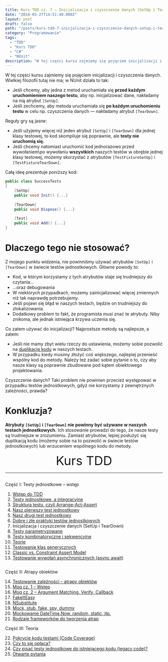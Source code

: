 ```yaml
---
title: Kurs TDD cz. 7 — Inicjalizacja i czyszczenie danych (SetUp i TearDown)
date: "2014-03-27T14:51:40.000Z"
layout: post
draft: false
path: "/posts/kurs-tdd-7-inicjalizacja-i-czyszczenie-danych-setup-i-teardown/"
category: "Programowanie"
tags:
  - "TDD"
  - "Kurs TDD"
  - "C#"
  - "NUnit"
description: "W tej części kursu zajmiemy się pojęciem inicjalizacji i czyszczenia danych."
---
```


W tej części kursu zajmiemy się pojęciem inicjalizacji i czyszczenia danych. Wielkiej filozofii tutaj nie ma; w NUnit działa to tak:

*   Jeśli chcemy, aby jedna z metod uruchamiała się **przed każdym uruchomieniem naszego testu**, aby np. inicjalizować dane, nakładamy na nią atrybut `[SetUp]`.
*   Jeśli zechcemy, aby metoda uruchamiała się **po każdym uruchomieniu testu** w celu np. czyszczenia danych — nakładamy atrybut `[TearDown]`.

Reguły gry są jasne:

*   Jeśli użyjemy więcej niż jeden atrybut `[SetUp]` i `[TearDown]` dla jednej klasy testowej, to kod skompiluje się poprawnie, ale **testy nie uruchomią się.**
*   Jeśli chcemy natomiast uruchomić kod jednorazowo przed wywołaniem\\po wywołaniu **wszystkich** naszych testów w obrębie jednej klasy testowej, możemy skorzystać z atrybutów `[TestFixtureSetUp]` i `[TestFixtureTearDown]`.

Całą ideę prezentuje poniższy kod: 
```csharp
public class SuccessTests
{
    [SetUp]
    public void Init() {...}
 
    [TearDown]
    public void Dispose() {...}
 
    [Test]
    public void Add() {...}
}
```

# Dlaczego tego nie stosować?

Z mojego punktu widzenia, nie powinniśmy używać atrybutów `[SetUp]` i `[TearDown]` w świecie testów jednostkowych. Główne powody to:

*   Kod, w którym korzystamy z tych atrybutów staje się trudniejszy do czytania...
*   ...oraz debugowania
*   W niektórych przypadkach, możemy zainicjalizować więcej zmiennych niż tak naprawdę potrzebujemy.
*   Jeśli pojawi się błąd w naszych testach, będzie on trudniejszy do zlokalizowania.
*   Dodatkowy problem to fakt, że programista musi znać te atrybuty. Niby znikoma, ale jednak istniejąca krzywa uczenia się.

Co zatem używać do inicjalizacji? Najprostsze metody są najlepsze, a zatem:

*   Jeśli nie mamy zbyt wielu rzeczy do ustawienia, możemy sobie pozwolić na [duplikację kodu](/posts/kurs-tdd-6-dobre-i-zle-praktyki-testow-jednostkowych) w naszych testach.
*   W przypadku kiedy musimy złożyć coś większego, najlepiej przenieść wspólny kod do metody. Należy też zadać sobie pytanie o to, czy aby nasze klasy są poprawnie zbudowane pod kątem obiektowego projektowania.

Czyszczenie danych? Taki problem nie powinien przecież występować w przypadku testów jednostkowych, gdyż nie korzystamy z zewnętrznych zależności, prawda?

# Konkluzja?

**Atrybuty `[SetUp]` i `[TearDown]` nie powinny być używane w naszych testach jednostkowych.** Ich stosowanie prowadzi do tego, że nasze testy są trudniejsze w zrozumieniu. Zamiast atrybutów, lepiej posłużyć się duplikacją kodu (możemy sobie na to pozwolić w świecie testów jednostkowych) lub wrzuceniem wspólnego kodu do metody.

<!-- tdd-course-infobox-start -->
<div class="boxBorder">

<div style="text-align: center; font-size: 40px">Kurs TDD</div>

----

<div class="row">
<div class="column">

Część I: Testy jednostkowe – wstęp

1. [Wstęp do TDD](/posts/kurs-tdd-1-wstep/)
2. [Testy jednostkowe, a integracyjne](/posts/kurs-tdd-2-testy-jednostkowe-a-testy-integracyjne/)
3. [Struktura testu, czyli Arrange-Act-Assert](/posts/kurs-tdd-3-struktura-test-czyli-arrange-act-assert)
4. [Nasz pierwszy test jednostkowy](/posts/kurs-tdd-4-nasz-pierwszy-test-jednostkowy)
5. [Nasz drugi test jednostkowy](/posts/kurs-tdd-5-nasz-drugi-test-jednostkowy)
6. [Dobre i złe praktyki testów jednostkowych](/posts/kurs-tdd-6-dobre-i-zle-praktyki-testow-jednostkowych)
7. Inicjalizacja i czyszczenie danych (SetUp i TearDown)
8. [Testy parametryzowane](/posts/kurs-tdd-8-testy-parametryzowane)
9. [Testy kombinatoryczne i sekwencyjne](/posts/kurs-tdd-9-testy-kombinatoryczne-i-sekwencyjne)
10. [Teorie](/posts/kurs-tdd-10-teorie)
11. [Testowanie klas generycznych](/posts/kurs-tdd-11-testowanie-klas-generycznych)
12. [Classic vs. Constraint Assert Model](/posts/kurs-tdd-12-classic-vs-constraint-assert-model)
13. [Testowanie wywołań asynchronicznych (async await)](/posts/kurs-tdd-13-testowanie-wywolan-asynchronicznych-async-await)

</div>

<div class="column">

Część II: Atrapy obiektów

14. [Testowanie zależności – atrapy obiektów](/posts/kurs-tdd-14-testowanie-zaleznosci-atrapy-obiektow)
2. [Moq cz. 1 – Wstęp](/posts/kurs-tdd-15-wstep-do-moq)
3. [Moq cz. 2 – Argument Matching, Verify, Callback](/posts/kurs-tdd-16-zaawansowane-techniki-moq-argument-matching-verify-callback)
4. [FakeItEasy](/posts/kurs-tdd-17-fakeiteasy)
5. [NSubstitute](/posts/kurs-tdd-18-nsubstitute)
6. [Mock, stub, fake, spy, dummy](/posts/kurs-tdd-19-mock-stub-fake-spy-dummy)
7. [Mockowanie DateTime.Now, random, static, itp.](/posts/kurs-tdd-20-mockowanie-datetime-now-random-static-itp)
8. [Rodzaje frameworków do tworzenia atrap](/posts/kurs-tdd-21-rodzaje-frameworkow-do-tworzenia-atrap/)

Część III: Teoria

22. [Pokrycie kodu testami (Code Coverage)](/posts/kurs-tdd-22-pokrycie-kodu-testami-code-coverage/)
1. [Czy to się opłaca?](/posts/kurs-tdd-23-czy-to-sie-oplaca/)
1. [Czy pisać testy jednostkowe do istniejącego kodu (legacy code)?](/posts/kurs-tdd-24-czy-pisac-testy-jednostkowe-do-istniejacego-kodu-legacy-code/)
1. [Otwarte pytania](/posts/kurs-tdd-25-otwarte-pytania/)

</div>
</div>
</div>
<!-- tdd-course-infobox-end -->